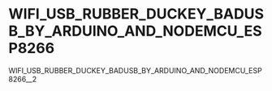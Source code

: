 # WIFI_USB_RUBBER_DUCKEY_BADUSB_BY_ARDUINO_AND_NODEMCU_ESP8266
WIFI_USB_RUBBER_DUCKEY_BADUSB_BY_ARDUINO_AND_NODEMCU_ESP8266__2
